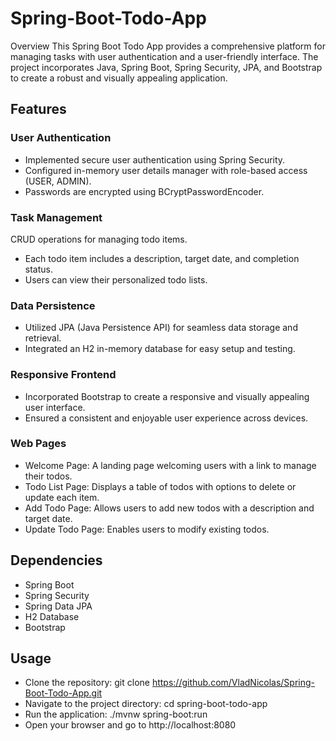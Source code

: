 # Spring-Boot-Todo-App
Overview
This Spring Boot Todo App provides a comprehensive platform for managing tasks with user authentication and a user-friendly interface. The project incorporates Java, Spring Boot, Spring Security, JPA, and Bootstrap to create a robust and visually appealing application.

## Features
### User Authentication
- Implemented secure user authentication using Spring Security.
- Configured in-memory user details manager with role-based access (USER, ADMIN).
- Passwords are encrypted using BCryptPasswordEncoder.
### Task Management
CRUD operations for managing todo items.
- Each todo item includes a description, target date, and completion status.
- Users can view their personalized todo lists.
### Data Persistence
- Utilized JPA (Java Persistence API) for seamless data storage and retrieval.
- Integrated an H2 in-memory database for easy setup and testing.
### Responsive Frontend
- Incorporated Bootstrap to create a responsive and visually appealing user interface.
- Ensured a consistent and enjoyable user experience across devices.
### Web Pages
- Welcome Page: A landing page welcoming users with a link to manage their todos.
- Todo List Page: Displays a table of todos with options to delete or update each item.
- Add Todo Page: Allows users to add new todos with a description and target date.
- Update Todo Page: Enables users to modify existing todos.

## Dependencies
- Spring Boot
- Spring Security
- Spring Data JPA
- H2 Database
- Bootstrap
  
## Usage
- Clone the repository: git clone https://github.com/VladNicolas/Spring-Boot-Todo-App.git
- Navigate to the project directory: cd spring-boot-todo-app
- Run the application: ./mvnw spring-boot:run
- Open your browser and go to http://localhost:8080
